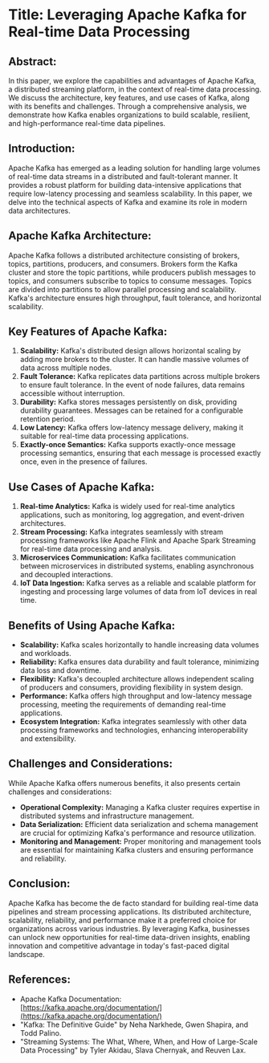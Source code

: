 # Title: Leveraging Apache Kafka for Real-time Data Processing

## Abstract:
In this paper, we explore the capabilities and advantages of Apache Kafka, a distributed streaming platform, in the context of real-time data processing. We discuss the architecture, key features, and use cases of Kafka, along with its benefits and challenges. Through a comprehensive analysis, we demonstrate how Kafka enables organizations to build scalable, resilient, and high-performance real-time data pipelines.

## Introduction:
Apache Kafka has emerged as a leading solution for handling large volumes of real-time data streams in a distributed and fault-tolerant manner. It provides a robust platform for building data-intensive applications that require low-latency processing and seamless scalability. In this paper, we delve into the technical aspects of Kafka and examine its role in modern data architectures.

## Apache Kafka Architecture:
Apache Kafka follows a distributed architecture consisting of brokers, topics, partitions, producers, and consumers. Brokers form the Kafka cluster and store the topic partitions, while producers publish messages to topics, and consumers subscribe to topics to consume messages. Topics are divided into partitions to allow parallel processing and scalability. Kafka's architecture ensures high throughput, fault tolerance, and horizontal scalability.

## Key Features of Apache Kafka:
1. **Scalability:** Kafka's distributed design allows horizontal scaling by adding more brokers to the cluster. It can handle massive volumes of data across multiple nodes.
2. **Fault Tolerance:** Kafka replicates data partitions across multiple brokers to ensure fault tolerance. In the event of node failures, data remains accessible without interruption.
3. **Durability:** Kafka stores messages persistently on disk, providing durability guarantees. Messages can be retained for a configurable retention period.
4. **Low Latency:** Kafka offers low-latency message delivery, making it suitable for real-time data processing applications.
5. **Exactly-once Semantics:** Kafka supports exactly-once message processing semantics, ensuring that each message is processed exactly once, even in the presence of failures.

## Use Cases of Apache Kafka:
1. **Real-time Analytics:** Kafka is widely used for real-time analytics applications, such as monitoring, log aggregation, and event-driven architectures.
2. **Stream Processing:** Kafka integrates seamlessly with stream processing frameworks like Apache Flink and Apache Spark Streaming for real-time data processing and analysis.
3. **Microservices Communication:** Kafka facilitates communication between microservices in distributed systems, enabling asynchronous and decoupled interactions.
4. **IoT Data Ingestion:** Kafka serves as a reliable and scalable platform for ingesting and processing large volumes of data from IoT devices in real time.

## Benefits of Using Apache Kafka:
- **Scalability:** Kafka scales horizontally to handle increasing data volumes and workloads.
- **Reliability:** Kafka ensures data durability and fault tolerance, minimizing data loss and downtime.
- **Flexibility:** Kafka's decoupled architecture allows independent scaling of producers and consumers, providing flexibility in system design.
- **Performance:** Kafka offers high throughput and low-latency message processing, meeting the requirements of demanding real-time applications.
- **Ecosystem Integration:** Kafka integrates seamlessly with other data processing frameworks and technologies, enhancing interoperability and extensibility.

## Challenges and Considerations:
While Apache Kafka offers numerous benefits, it also presents certain challenges and considerations:
- **Operational Complexity:** Managing a Kafka cluster requires expertise in distributed systems and infrastructure management.
- **Data Serialization:** Efficient data serialization and schema management are crucial for optimizing Kafka's performance and resource utilization.
- **Monitoring and Management:** Proper monitoring and management tools are essential for maintaining Kafka clusters and ensuring performance and reliability.

## Conclusion:
Apache Kafka has become the de facto standard for building real-time data pipelines and stream processing applications. Its distributed architecture, scalability, reliability, and performance make it a preferred choice for organizations across various industries. By leveraging Kafka, businesses can unlock new opportunities for real-time data-driven insights, enabling innovation and competitive advantage in today's fast-paced digital landscape.

## References:
- Apache Kafka Documentation: [https://kafka.apache.org/documentation/](https://kafka.apache.org/documentation/)
- "Kafka: The Definitive Guide" by Neha Narkhede, Gwen Shapira, and Todd Palino.
- "Streaming Systems: The What, Where, When, and How of Large-Scale Data Processing" by Tyler Akidau, Slava Chernyak, and Reuven Lax.
